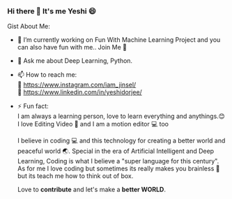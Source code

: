 ### Hi there 👋 It's me Yeshi :smile:

Gist About Me:

- 🔭 I’m currently working on Fun With Machine Learning Project and you can also have fun with me.. Join Me 👯
- 💬 Ask me about Deep Learning, Python.
- 📫 How to reach me:<br>
    :iphone: https://www.instagram.com/iam_jinsel/<br>
    :iphone: https://www.linkedin.com/in/yeshidorjee/
- ⚡ Fun fact:<br>
    I am always a learning person, love to learn everything and anythings.:blush:<br>
    I love Editing Video :movie_camera: and I am a motion editor :computer: too<br>
    
    
   I believe in coding :computer: and this technology for creating a better world and peaceful world :earth_asia:. Special in the era of Artificial Intelligent and Deep Learning, Coding is what I believe a "super language for this century".<br>
   As for me I love coding but sometimes its really makes you brainless :brain: but its teach me how to think out of box.<br>
   
   
   Love to **contribute** and let's make a **better WORLD**.
   
